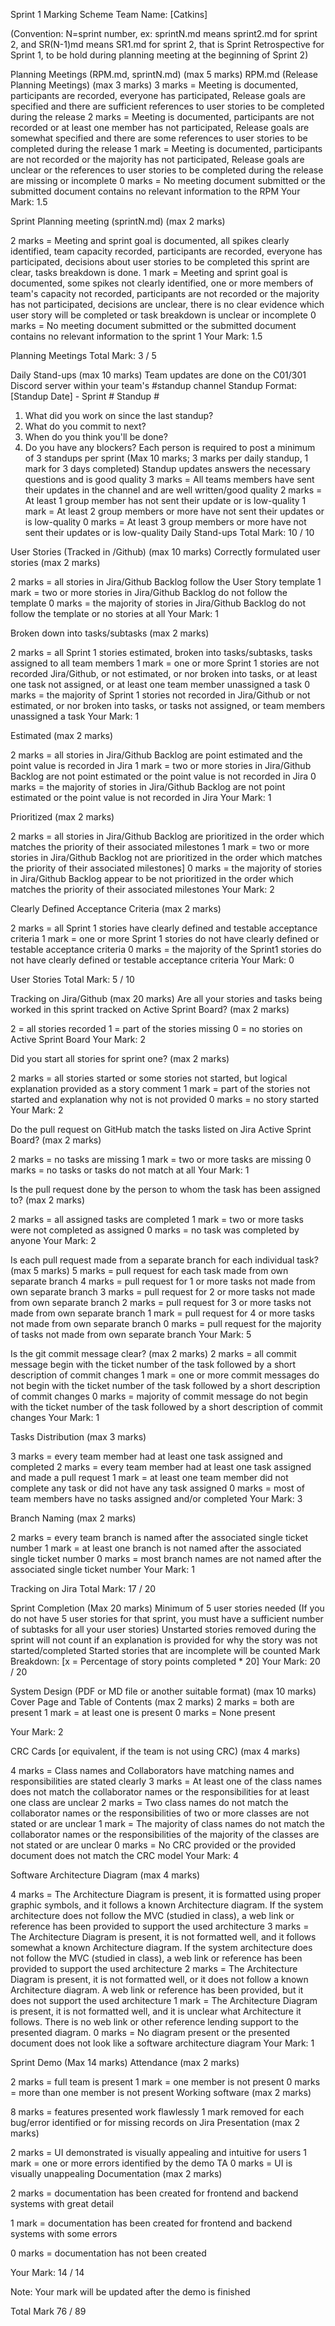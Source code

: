 Sprint 1 Marking Scheme
Team Name: [Catkins]

(Convention: N=sprint number, ex: sprintN.md means sprint2.md for sprint 2, and SR(N-1)md means SR1.md for sprint 2, that is Sprint Retrospective for Sprint 1, to be hold during planning meeting at the beginning of Sprint 2)

Planning Meetings (RPM.md, sprintN.md) (max 5 marks)
RPM.md (Release Planning Meetings) (max 3 marks)
3 marks = Meeting is documented, participants are recorded, everyone has participated, Release goals are specified and there are sufficient references to user stories to be completed during the release
2 marks = Meeting is documented, participants are not recorded or at least one member has not participated, Release goals are somewhat specified and there are some references to user stories to be completed during the release
1 mark = Meeting is documented, participants are not recorded or the majority has not participated, Release goals are unclear or the references to user stories to be completed during the release are missing or incomplete
0 marks = No meeting document submitted or the submitted document contains no relevant information to the RPM
Your Mark: 1.5

Sprint Planning meeting (sprintN.md) (max 2 marks)

2 marks = Meeting and sprint goal is documented, all spikes clearly identified, team capacity recorded, participants are recorded, everyone has participated, decisions about user stories to be completed this sprint are clear, tasks breakdown is done.
1 mark = Meeting and sprint goal is documented, some spikes not clearly identified, one or more members of team's capacity not recorded, participants are not recorded or the majority has not participated, decisions are unclear, there is no clear evidence which user story will be completed or task breakdown is unclear or incomplete
0 marks = No meeting document submitted or the submitted document contains no relevant information to the sprint 1
Your Mark: 1.5

Planning Meetings Total Mark: 3 / 5

Daily Stand-ups (max 10 marks)
Team updates are done on the C01/301 Discord server within your team's #standup channel
Standup Format:
[Standup Date] - Sprint # Standup #
1. What did you work on since the last standup?
2. What do you commit to next?
3. When do you think you'll be done?
4. Do you have any blockers?
Each person is required to post a minimum of 3 standups per sprint (Max 10 marks; 3 marks per daily standup, 1 mark for 3 days completed)
Standup updates answers the necessary questions and is good quality
3 marks = All teams members have sent their updates in the channel and are well written/good quality
2 marks = At least 1 group member has not sent their update or is low-quality
1 mark = At least 2 group members or more have not sent their updates or is low-quality
0 marks = At least 3 group members or more have not sent their updates or is low-quality
Daily Stand-ups Total Mark: 10 / 10

User Stories (Tracked in /Github) (max 10 marks)
Correctly formulated user stories (max 2 marks)

2 marks = all stories in Jira/Github Backlog follow the User Story template
1 mark = two or more stories in Jira/Github Backlog do not follow the template
0 marks = the majority of stories in Jira/Github Backlog do not follow the template or no stories at all
Your Mark: 1

Broken down into tasks/subtasks (max 2 marks)

2 marks = all Sprint 1 stories estimated, broken into tasks/subtasks, tasks assigned to all team members
1 mark = one or more Sprint 1 stories are not recorded Jira/Github, or not estimated, or nor broken into tasks, or at least one task not assigned, or at least one team member unassigned a task
0 marks = the majority of Sprint 1 stories not recorded in Jira/Github or not estimated, or nor broken into tasks, or tasks not assigned, or team members unassigned a task
Your Mark: 1

Estimated (max 2 marks)

2 marks = all stories in Jira/Github Backlog are point estimated and the point value is recorded in Jira
1 mark = two or more stories in Jira/Github Backlog are not point estimated or the point value is not recorded in Jira
0 marks = the majority of stories in Jira/Github Backlog are not point estimated or the point value is not recorded in Jira
Your Mark: 1

Prioritized (max 2 marks)

2 marks = all stories in Jira/Github Backlog are prioritized in the order which matches the priority of their associated milestones
1 mark = two or more stories in Jira/Github Backlog not are prioritized in the order which matches the priority of their associated milestones]
0 marks = the majority of stories in Jira/Github Backlog appear to be not prioritized in the order which matches the priority of their associated milestones
Your Mark: 2

Clearly Defined Acceptance Criteria (max 2 marks)

2 marks = all Sprint 1 stories have clearly defined and testable acceptance criteria
1 mark = one or more Sprint 1 stories do not have clearly defined or testable acceptance criteria
0 marks = the majority of the Sprint1 stories do not have clearly defined or testable acceptance criteria
Your Mark: 0

User Stories Total Mark: 5 / 10

Tracking on Jira/Github (max 20 marks)
Are all your stories and tasks being worked in this sprint tracked on Active Sprint Board? (max 2 marks)

2 = all stories recorded
1 = part of the stories missing
0 = no stories on Active Sprint Board
Your Mark: 2

Did you start all stories for sprint one? (max 2 marks)

2 marks = all stories started or some stories not started, but logical explanation provided as a story comment
1 mark = part of the stories not started and explanation why not is not provided
0 marks = no story started
Your Mark: 2

Do the pull request on GitHub match the tasks listed on Jira Active Sprint Board? (max 2 marks)

2 marks = no tasks are missing
1 mark = two or more tasks are missing
0 marks = no tasks or tasks do not match at all
Your Mark: 1

Is the pull request done by the person to whom the task has been assigned to? (max 2 marks)

2 marks = all assigned tasks are completed
1 mark = two or more tasks were not completed as assigned
0 marks = no task was completed by anyone
Your Mark: 2

Is each pull request made from a separate branch for each individual task? (max 5 marks)
5 marks = pull request for each task made from own separate branch
4 marks = pull request for 1 or more tasks not made from own separate branch
3 marks = pull request for 2 or more tasks not made from own separate branch
2 marks = pull request for 3 or more tasks not made from own separate branch
1 mark = pull request for 4 or more tasks not made from own separate branch
0 marks = pull request for the majority of tasks not made from own separate branch
Your Mark: 5

Is the git commit message clear? (max 2 marks)
2 marks = all commit message begin with the ticket number of the task followed by a short description of commit changes
1 mark = one or more commit messages do not begin with the ticket number of the task followed by a short description of commit changes
0 marks = majority of commit message do not begin with the ticket number of the task followed by a short description of commit changes
Your Mark: 1

Tasks Distribution (max 3 marks)

3 marks = every team member had at least one task assigned and completed
2 marks = every team member had at least one task assigned and made a pull request
1 mark = at least one team member did not complete any task or did not have any task assigned
0 marks = most of team members have no tasks assigned and/or completed
Your Mark: 3

Branch Naming (max 2 marks)

2 marks = every team branch is named after the associated single ticket number
1 mark = at least one branch is not named after the associated single ticket number
0 marks = most branch names are not named after the associated single ticket number
Your Mark: 1

Tracking on Jira Total Mark: 17 / 20

Sprint Completion (Max 20 marks)
Minimum of 5 user stories needed
(If you do not have 5 user stories for that sprint, you must have a sufficient number of subtasks for all your user stories)
Unstarted stories removed during the sprint will not count if an explanation is provided for why the story was not started/completed
Started stories that are incomplete will be counted
Mark Breakdown: [x = Percentage of story points completed * 20]
Your Mark: 20 / 20

System Design (PDF or MD file or another suitable format) (max 10 marks)
Cover Page and Table of Contents (max 2 marks) 2 marks = both are present 1 mark = at least one is present 0 marks = None present

Your Mark: 2

CRC Cards [or equivalent, if the team is not using CRC) (max 4 marks)

4 marks = Class names and Collaborators have matching names and responsibilities are stated clearly
3 marks = At least one of the class names does not match the collaborator names or the responsibilities for at least one class are unclear
2 marks = Two class names do not match the collaborator names or the responsibilities of two or more classes are not stated or are unclear
1 mark = The majority of class names do not match the collaborator names or the responsibilities of the majority of the classes are not stated or are unclear
0 marks = No CRC provided or the provided document does not match the CRC model
Your Mark: 4

Software Architecture Diagram (max 4 marks)

4 marks = The Architecture Diagram is present, it is formatted using proper graphic symbols, and it follows a known Architecture diagram. If the system architecture does not follow the MVC (studied in class), a web link or reference has been provided to support the used architecture
3 marks = The Architecture Diagram is present, it is not formatted well, and it follows somewhat a known Architecture diagram. If the system architecture does not follow the MVC (studied in class), a web link or reference has been provided to support the used architecture
2 marks = The Architecture Diagram is present, it is not formatted well, or it does not follow a known Architecture diagram. A web link or reference has been provided, but it does not support the used architecture
1 mark = The Architecture Diagram is present, it is not formatted well, and it is unclear what Architecture it follows. There is no web link or other reference lending support to the presented diagram.
0 marks = No diagram present or the presented document does not look like a software architecture diagram
Your Mark: 1

Sprint Demo (Max 14 marks)
Attendance (max 2 marks)

2 marks = full team is present
1 mark = one member is not present
0 marks = more than one member is not present
Working software (max 2 marks)

8 marks = features presented work flawlessly
1 mark removed for each bug/error identified or for missing records on Jira
Presentation (max 2 marks)

2 marks = UI demonstrated is visually appealing and intuitive for users
1 mark = one or more errors identified by the demo TA
0 marks = UI is visually unappealing
Documentation (max 2 marks)

2 marks = documentation has been created for frontend and backend systems with great detail

1 mark = documentation has been created for frontend and backend systems with some errors

0 marks = documentation has not been created

Your Mark: 14 / 14

Note: Your mark will be updated after the demo is finished

Total Mark
76 / 89
